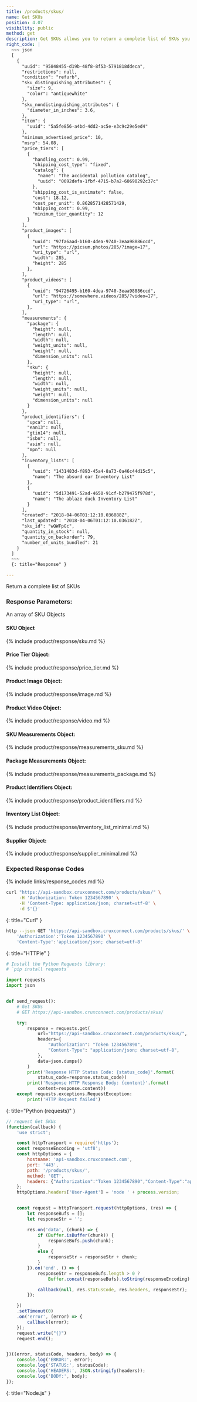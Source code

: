 ```yaml
---
title: /products/skus/
name: Get SKUs
position: 4.07
visibility: public
method: get
description: Get SKUs allows you to return a complete list of SKUs you are interested in.
right_code: |
  ~~~ json
  [
    {
      "uuid": "95848455-d19b-48f8-8f53-5791818ddeca",
      "restrictions": null,
      "condition": "refurb",
      "sku_distinguishing_attributes": {
        "size": 9,
        "color": "antiquewhite"
      },
      "sku_nondistinguishing_attributes": {
        "diameter_in_inches": 3.6,
      },
      "item": {
        "uuid": "5a5fe856-a4bd-4dd2-ac5e-e3c9c29e5ed4"
      },
      "minimum_advertised_price": 10,
      "msrp": 54.08,
      "price_tiers": [
        {
          "handling_cost": 0.99,
          "shipping_cost_type": "fixed",
          "catalog": {
            "name": "The accidental pollution catalog",
            "uuid": "0692defa-1fbf-4715-b7a2-60690292c37c"
          },
          "shipping_cost_is_estimate": false,
          "cost": 18.12,
          "cost_per_unit": 0.8628571428571429,
          "shipping_cost": 0.99,
          "minimum_tier_quantity": 12
        }
      ],
      "product_images": [
        {
          "uuid": "97fa6aad-b160-4dea-9740-3eaa98886ccd",
          "url": "https://picsum.photos/285/?image=17",
          "uri_type": "url",
          "width": 285,
          "height": 285
        },
      ],
      "product_videos": [
        {
          "uuid": "94726495-b160-4dea-9740-3eaa98886ccd",
          "url": "https://somewhere.videos/285/?video=17",
          "uri_type": "url",
        },
      ],
      "measurements": {
        "package": {
          "height": null,
          "length": null,
          "width": null,
          "weight_units": null,
          "weight": null,
          "dimension_units": null
        },
        "sku": {
          "height": null,
          "length": null,
          "width": null,
          "weight_units": null,
          "weight": null,
          "dimension_units": null
        }
      },
      "product_identifiers": {
        "upca": null,
        "ean13": null,
        "gtin14": null,
        "isbn": null,
        "asin": null,
        "mpn": null
      },
      "inventory_lists": [
        {
          "uuid": "1431483d-f893-45a4-8a73-0a46c44d15c5",
          "name": "The absurd ear Inventory List"
        },
        {
          "uuid": "5d173491-52ad-4650-91cf-b279475f978d",
          "name": "The ablaze duck Inventory List"
        }
      ],
      "created": "2018-04-06T01:12:10.036088Z",
      "last_updated": "2018-04-06T01:12:10.036182Z",
      "sku_id": "wQWFpGc",
      "quantity_in_stock": null,
      "quantity_on_backorder": 79,
      "number_of_units_bundled": 21
    }
  ]
  ~~~
  {: title="Response" }

---
```

Return a complete list of SKUs

### Response Parameters:

An array of SKU Objects

#### SKU Object

{% include product/response/sku.md %}

#### Price Tier Object:

{% include product/response/price_tier.md %}

#### Product Image Object:

{% include product/response/image.md %}

#### Product Video Object:

{% include product/response/video.md %}

#### SKU Measurements Object:

{% include product/response/measurements_sku.md %}

#### Package Measurements Object:

{% include product/response/measurements_package.md %}

#### Product Identifiers Object:

{% include product/response/product_identifiers.md %}

#### Inventory List Object:

{% include product/response/inventory_list_minimal.md %}

#### Supplier Object:

{% include product/response/supplier_minimal.md %}

### Expected Response Codes

{% include links/response_codes.md %}

~~~ bash
curl "https://api-sandbox.cruxconnect.com/products/skus/" \
     -H 'Authorization: Token 1234567890' \
     -H 'Content-Type: application/json; charset=utf-8' \
     -d $'{}'

~~~
{: title="Curl" }

~~~ bash
http --json GET 'https://api-sandbox.cruxconnect.com/products/skus/' \
    'Authorization':'Token 1234567890' \
    'Content-Type':'application/json; charset=utf-8'


~~~
{: title="HTTPie" }

~~~ python
# Install the Python Requests library:
# `pip install requests`

import requests
import json


def send_request():
    # Get SKUs
    # GET https://api-sandbox.cruxconnect.com/products/skus/

    try:
        response = requests.get(
            url="https://api-sandbox.cruxconnect.com/products/skus/",
            headers={
                "Authorization": "Token 1234567890",
                "Content-Type": "application/json; charset=utf-8",
            },
            data=json.dumps()
        )
        print('Response HTTP Status Code: {status_code}'.format(
            status_code=response.status_code))
        print('Response HTTP Response Body: {content}'.format(
            content=response.content))
    except requests.exceptions.RequestException:
        print('HTTP Request failed')

~~~
{: title="Python (requests)" }

~~~ javascript
// request Get SKUs
(function(callback) {
    'use strict';

    const httpTransport = require('https');
    const responseEncoding = 'utf8';
    const httpOptions = {
        hostname: 'api-sandbox.cruxconnect.com',
        port: '443',
        path: '/products/skus/',
        method: 'GET',
        headers: {"Authorization":"Token 1234567890","Content-Type":"application/json; charset=utf-8"}
    };
    httpOptions.headers['User-Agent'] = 'node ' + process.version;


    const request = httpTransport.request(httpOptions, (res) => {
        let responseBufs = [];
        let responseStr = '';

        res.on('data', (chunk) => {
            if (Buffer.isBuffer(chunk)) {
                responseBufs.push(chunk);
            }
            else {
                responseStr = responseStr + chunk;
            }
        }).on('end', () => {
            responseStr = responseBufs.length > 0 ?
                Buffer.concat(responseBufs).toString(responseEncoding) : responseStr;

            callback(null, res.statusCode, res.headers, responseStr);
        });

    })
    .setTimeout(0)
    .on('error', (error) => {
        callback(error);
    });
    request.write("{}")
    request.end();


})((error, statusCode, headers, body) => {
    console.log('ERROR:', error);
    console.log('STATUS:', statusCode);
    console.log('HEADERS:', JSON.stringify(headers));
    console.log('BODY:', body);
});

~~~
{: title="Node.js" }

